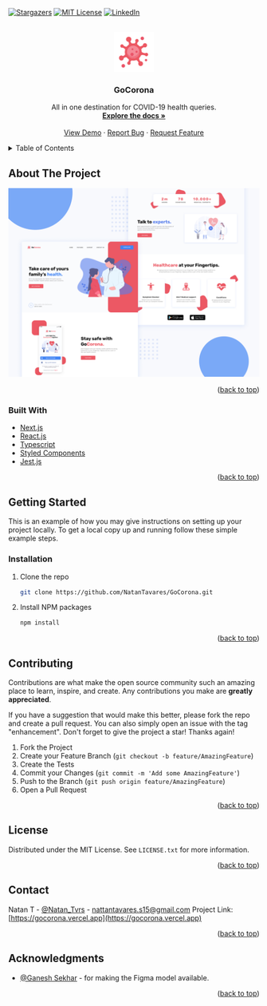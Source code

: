 <div id="top"></div>

[![Stargazers][stars-shield]][stars-url]
[![MIT License][license-shield]][license-url]
[![LinkedIn][linkedin-shield]][linkedin-url]

<br />
<div align="center">
  <a href="https://github.com/NatanTavares/GoCorona">
    <img src=".docs/logo.svg" alt="Logo" width="80" height="80">
  </a>

  <h3 align="center">GoCorona</h3>

  <p align="center">
    All in one destination for COVID-19 health queries.
    <br />
    <a href="https://github.com/NatanTavares/GoCorona"><strong>Explore the docs »</strong></a>
    <br />
    <br />
    <a href="https://github.com/NatanTavares/GoCorona">View Demo</a>
    ·
    <a href="https://github.com/NatanTavares/GoCorona/issues">Report Bug</a>
    ·
    <a href="https://github.com/NatanTavares/GoCorona/issues">Request Feature</a>
  </p>
</div>

<details>
  <summary>Table of Contents</summary>
  <ol>
    <li>
      <a href="#about-the-project">About The Project</a>
      <ul>
        <li><a href="#built-with">Built With</a></li>
      </ul>
    </li>
    <li>
      <a href="#getting-started">Getting Started</a>
      <ul>
        <li><a href="#installation">Installation</a></li>
      </ul>
    </li>
    <li><a href="#contributing">Contributing</a></li>
    <li><a href="#license">License</a></li>
    <li><a href="#contact">Contact</a></li>
    <li><a href="#acknowledgments">Acknowledgments</a></li>
  </ol>
</details>

## About The Project

[![GoCorona][product-screenshot]](https://example.com)

<p align="right">(<a href="#top">back to top</a>)</p>

### Built With

- [Next.js](https://nextjs.org/)
- [React.js](https://reactjs.org/)
- [Typescript](https://www.typescriptlang.org/)
- [Styled Components](https://styled-components.com/)
- [Jest.js](https://jestjs.io/)

<p align="right">(<a href="#top">back to top</a>)</p>

## Getting Started

This is an example of how you may give instructions on setting up your project locally.
To get a local copy up and running follow these simple example steps.

### Installation

1. Clone the repo
   ```sh
   git clone https://github.com/NatanTavares/GoCorona.git
   ```
2. Install NPM packages
   ```sh
   npm install
   ```

<p align="right">(<a href="#top">back to top</a>)</p>

## Contributing

Contributions are what make the open source community such an amazing place to learn, inspire, and create. Any contributions you make are **greatly appreciated**.

If you have a suggestion that would make this better, please fork the repo and create a pull request. You can also simply open an issue with the tag "enhancement".
Don't forget to give the project a star! Thanks again!

1. Fork the Project
2. Create your Feature Branch (`git checkout -b feature/AmazingFeature`)
3. Create the Tests
4. Commit your Changes (`git commit -m 'Add some AmazingFeature'`)
5. Push to the Branch (`git push origin feature/AmazingFeature`)
6. Open a Pull Request

<p align="right">(<a href="#top">back to top</a>)</p>

## License

Distributed under the MIT License. See `LICENSE.txt` for more information.

<p align="right">(<a href="#top">back to top</a>)</p>

## Contact

Natan T - [@Natan_Tvrs](https://twitter.com/Natan_Tvrs) - nattantavares.s15@gmail.com
Project Link: [https://gocorona.vercel.app](https://gocorona.vercel.app)

<p align="right">(<a href="#top">back to top</a>)</p>

## Acknowledgments

- [@Ganesh Sekhar](https://dribbble.com/ganeshsekhar) - for making the Figma model available.

<p align="right">(<a href="#top">back to top</a>)</p>

[stars-shield]: https://img.shields.io/github/stars/NatanTavares/GoCorona.svg?style=for-the-badge
[stars-url]: https://github.com/NatanTavares/GoCorona/stargazers
[license-shield]: https://img.shields.io/github/license/NatanTavares/GoCorona?style=for-the-badge
[license-url]: https://github.com/NatanTavares/GoCorona/blob/main/LICENSE
[linkedin-shield]: https://img.shields.io/badge/-LinkedIn-black.svg?style=for-the-badge&logo=linkedin&colorB=555
[linkedin-url]: https://www.linkedin.com/in/natan-tavares/
[product-screenshot]: .docs/product-screenshot.jpg
